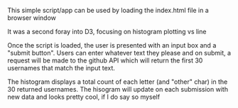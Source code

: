 This simple script/app can be used by loading the index.html file in a browser window

It was a second foray into D3, focusing on histogram plotting vs line

Once the script is loaded, the user is presented with an input box and a "submit button".
Users can enter whatever text they please and on submit, a request will be made to the github API
which will return the first 30 usernames that match the input text.

The histogram displays a total count of each letter (and "other" char) in the 30 returned usernames.
The hisogram will update on each submission with new data and looks pretty cool, if I do say so myself

